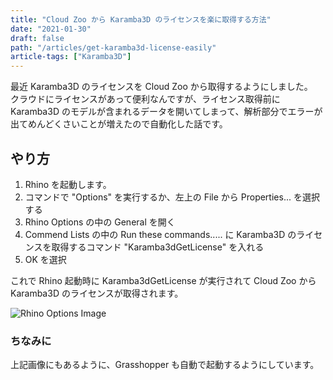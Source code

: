 ```yaml
---
title: "Cloud Zoo から Karamba3D のライセンスを楽に取得する方法"
date: "2021-01-30"
draft: false
path: "/articles/get-karamba3d-license-easily"
article-tags: ["Karamba3D"]
---
```


最近 Karamba3D のライセンスを Cloud Zoo から取得するようにしました。  
クラウドにライセンスがあって便利なんですが、ライセンス取得前に Karamba3D のモデルが含まれるデータを開いてしまって、解析部分でエラーが出てめんどくさいことが増えたので自動化した話です。

## やり方

1. Rhino を起動します。
1. コマンドで "Options" を実行するか、左上の File から Properties... を選択する
1. Rhino Options の中の General を開く
1. Commend Lists の中の Run these commands..... に Karamba3D のライセンスを取得するコマンド "Karamba3dGetLicense" を入れる
1. OK を選択

これで Rhino 起動時に Karamba3dGetLicense が実行されて Cloud Zoo から Karamba3D のライセンスが取得されます。

![Rhino Options Image](https://hiron.dev/article-images/get-karamba3d-license-easily/RhinoOptions.png)

### ちなみに

上記画像にもあるように、Grasshopper も自動で起動するようにしています。